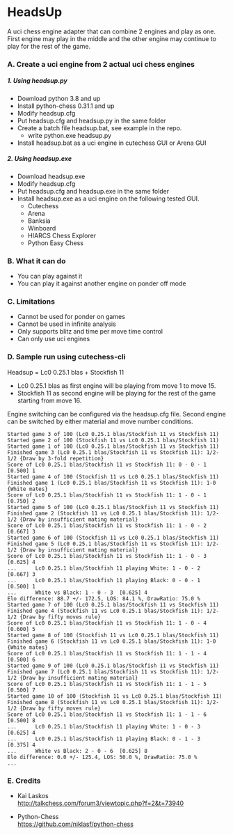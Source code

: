 # HeadsUp
A uci chess engine adapter that can combine 2 engines and play as one. First engine may play in the middle and the other engine may continue to play for the rest of the game.

### A. Create a uci engine from 2 actual uci chess engines

##### 1. Using headsup.py
* Download python 3.8 and up
* Install python-chess 0.31.1 and up
* Modify headsup.cfg
* Put headsup.cfg and headsup.py in the same folder
* Create a batch file headsup.bat, see example in the repo.
    * write python.exe headsup.py
* Install headsup.bat as a uci engine in cutechess GUI or Arena GUI

##### 2. Using headsup.exe
* Download headsup.exe
* Modify headsup.cfg
* Put headsup.cfg and headsup.exe in the same folder
* Install headsup.exe as a uci engine on the following tested GUI.  
    * Cutechess
    * Arena
    * Banksia
    * Winboard
    * HIARCS Chess Explorer
    * Python Easy Chess
    
### B. What it can do
* You can play against it
* You can play it against another engine on ponder off mode

### C. Limitations
* Cannot be used for ponder on games
* Cannot be used in infinite analysis
* Only supports blitz and time per move time control
* Can only use uci engines

### D. Sample run using cutechess-cli
Headsup = Lc0 0.25.1 blas + Stockfish 11
* Lc0 0.25.1 blas as first engine will be playing from move 1 to move 15.
* Stockfish 11 as second engine will be playing for the rest of the game starting from move 16.

Engine switching can be configured via the headsup.cfg file. Second engine can be switched by either material and move number conditions.

```
Started game 3 of 100 (Lc0 0.25.1 blas/Stockfish 11 vs Stockfish 11)
Started game 2 of 100 (Stockfish 11 vs Lc0 0.25.1 blas/Stockfish 11)
Started game 1 of 100 (Lc0 0.25.1 blas/Stockfish 11 vs Stockfish 11)
Finished game 3 (Lc0 0.25.1 blas/Stockfish 11 vs Stockfish 11): 1/2-1/2 {Draw by 3-fold repetition}
Score of Lc0 0.25.1 blas/Stockfish 11 vs Stockfish 11: 0 - 0 - 1  [0.500] 1
Started game 4 of 100 (Stockfish 11 vs Lc0 0.25.1 blas/Stockfish 11)
Finished game 1 (Lc0 0.25.1 blas/Stockfish 11 vs Stockfish 11): 1-0 {White mates}
Score of Lc0 0.25.1 blas/Stockfish 11 vs Stockfish 11: 1 - 0 - 1  [0.750] 2
Started game 5 of 100 (Lc0 0.25.1 blas/Stockfish 11 vs Stockfish 11)
Finished game 2 (Stockfish 11 vs Lc0 0.25.1 blas/Stockfish 11): 1/2-1/2 {Draw by insufficient mating material}
Score of Lc0 0.25.1 blas/Stockfish 11 vs Stockfish 11: 1 - 0 - 2  [0.667] 3
Started game 6 of 100 (Stockfish 11 vs Lc0 0.25.1 blas/Stockfish 11)
Finished game 5 (Lc0 0.25.1 blas/Stockfish 11 vs Stockfish 11): 1/2-1/2 {Draw by insufficient mating material}
Score of Lc0 0.25.1 blas/Stockfish 11 vs Stockfish 11: 1 - 0 - 3  [0.625] 4
...      Lc0 0.25.1 blas/Stockfish 11 playing White: 1 - 0 - 2  [0.667] 3
...      Lc0 0.25.1 blas/Stockfish 11 playing Black: 0 - 0 - 1  [0.500] 1
...      White vs Black: 1 - 0 - 3  [0.625] 4
Elo difference: 88.7 +/- 172.5, LOS: 84.1 %, DrawRatio: 75.0 %
Started game 7 of 100 (Lc0 0.25.1 blas/Stockfish 11 vs Stockfish 11)
Finished game 4 (Stockfish 11 vs Lc0 0.25.1 blas/Stockfish 11): 1/2-1/2 {Draw by fifty moves rule}
Score of Lc0 0.25.1 blas/Stockfish 11 vs Stockfish 11: 1 - 0 - 4  [0.600] 5
Started game 8 of 100 (Stockfish 11 vs Lc0 0.25.1 blas/Stockfish 11)
Finished game 6 (Stockfish 11 vs Lc0 0.25.1 blas/Stockfish 11): 1-0 {White mates}
Score of Lc0 0.25.1 blas/Stockfish 11 vs Stockfish 11: 1 - 1 - 4  [0.500] 6
Started game 9 of 100 (Lc0 0.25.1 blas/Stockfish 11 vs Stockfish 11)
Finished game 7 (Lc0 0.25.1 blas/Stockfish 11 vs Stockfish 11): 1/2-1/2 {Draw by insufficient mating material}
Score of Lc0 0.25.1 blas/Stockfish 11 vs Stockfish 11: 1 - 1 - 5  [0.500] 7
Started game 10 of 100 (Stockfish 11 vs Lc0 0.25.1 blas/Stockfish 11)
Finished game 8 (Stockfish 11 vs Lc0 0.25.1 blas/Stockfish 11): 1/2-1/2 {Draw by fifty moves rule}
Score of Lc0 0.25.1 blas/Stockfish 11 vs Stockfish 11: 1 - 1 - 6  [0.500] 8
...      Lc0 0.25.1 blas/Stockfish 11 playing White: 1 - 0 - 3  [0.625] 4
...      Lc0 0.25.1 blas/Stockfish 11 playing Black: 0 - 1 - 3  [0.375] 4
...      White vs Black: 2 - 0 - 6  [0.625] 8
Elo difference: 0.0 +/- 125.4, LOS: 50.0 %, DrawRatio: 75.0 %
...
```

### E. Credits
* Kai Laskos  
http://talkchess.com/forum3/viewtopic.php?f=2&t=73940

* Python-Chess  
https://github.com/niklasf/python-chess
